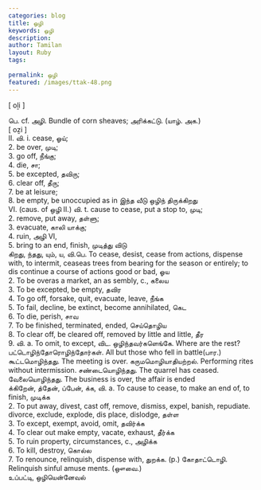 ```yaml
---
categories: blog
title: ஒழி
keywords: ஒழி
description: 
author: Tamilan
layout: Ruby
tags: 
 
permalink: ஒழி
featured: /images/ttak-48.png
---
```

  
[ oḻi ]  
  
பெ. cf. அழி. Bundle of corn sheaves; அரிக்கட்டு. (யாழ். அக.)  
[ oẕi ]  
II. வி. i. cease, ஓய்;  
2. be over, முடி;  
3. go off, நீங்கு;  
4. die, சா;  
5. be excepted, தவிரு;  
6. clear off, தீரு;  
7. be at leisure;  
8. be empty, be unoccupied as in இந்த வீடு ஒழிந் திருக்கிறது  
VI. (caus. of ஒழி II.) வி. t. cause to cease, put a stop to, முடி;  
2. remove, put away, தள்ளு;  
3. evacuate, காலி யாக்கு;  
4. ruin, அழி VI,  
5. bring to an end, finish, முடித்து விடு  
கிறது, ந்தது, யும், ய, வி.பெ. To cease, desist, cease from actions, dispense with, to intermit, ceaseas trees from bearing for the season or entirely; to dis continue a course of actions good or bad, ஓய  
2. To be overas a market, an as sembly, c., கலைய  
3. To be excepted, be empty, தவிர  
4. To go off, forsake, quit, evacuate, leave, நீங்க  
5. To fail, decline, be extinct, become annihilated, கெட  
6. To die, perish, சாவ  
7. To be finished, terminated, ended, செய்தொழிய  
8. To clear off, be cleared off, removed by little and little, தீர  
9. வி. a. To omit, to except, விட. ஒழிந்தவர்களெங்கே. Where are the rest? பட்டொழிந்தோரொழிந்தோர்கள். All but those who fell in battle(பார.) கூட்டமொழிந்தது. The meeting is over. கருமமொழியாதியற்றல். Performing rites without intermission. சண்டையொழிந்தது. The quarrel has ceased. வேலையொழிந்தது. The business is over, the affair is ended  
க்கிறேன், த்தேன், ப்பேன், க்க, வி. a. To cause to cease, to make an end of, to finish, முடிக்க  
2. To put away, divest, cast off, remove, dismiss, expel, banish, repudiate. divorce, exclude, explode, dis place, dislodge, தள்ள  
3. To except, exempt, avoid, omit, தவிர்க்க  
4. To clear out make empty, vacate, exhaust, தீர்க்க  
5. To ruin property, circumstances, c., அழிக்க  
6. To kill, destroy, கொல்ல  
7. To renounce, relinquish, dispense with, துறக்க. (p.) கோதாட்டொழி. Relinquish sinful amuse ments. (ஔவை.)  
உப்பட்டி, ஒழியென்னேவல்
